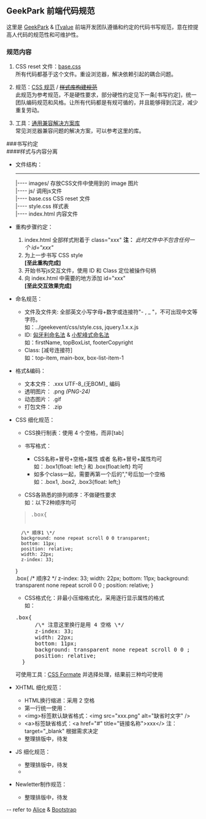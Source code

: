 ## GeekPark 前端代码规范  

这里是 [GeekPark] & [ITvalue] 前端开发团队遵循和约定的代码书写规范，意在控提高人代码的规范性和可维护性。

### 规范内容  
1. CSS reset 文件：[base.css]  
所有代码都基于这个文件。重设浏览器，解决依赖引起的耦合问题。

2. 规范：[CSS 规范] / <del>[样式库构建规范]</del>  
此规范为参考规范，不是硬性要求，部分硬性约定见下一条\[书写约定\]，统一团队编码规范和风格。让所有代码都是有规可循的，并且能够得到沉淀，减少重复劳动。
 
3. 工具：[通用兼容解决方案库]  
常见浏览器兼容问题的解决方案，可以参考这里的库。

###书写约定  
####样式与内容分离

* 文件结构： 
    
    ---
     |---- images/                存放CSS文件中使用到的 image 图片  
     |---- js/                    调用js文件  
     |---- base.css               CSS reset 文件  
     |---- style.css              样式表  
     |---- index.html             内容文件  

* 重构步骤约定：
    1. index.html 全部样式附着于 class="xxx" **注：** _此时文件中不包含任何一个 id="xxx"_
    2. 为上一步书写 CSS style  
    **\[至此重构完成\]**
    3. 开始书写js交互文件，使用 ID 和 Class 定位被操作句柄
    4. 向 index.html 中需要的地方添加 id="xxx"  
    **\[至此交互效果完成\]**
    
* 命名规范：  
    * 文件及文件夹: 全部英文小写字母+数字或连接符"\- , \_ "，不可出现中文等字符。  
    如：../geekevent/css/style.css, jquery.1.x.x.js 
    * ID: [匈牙利命名法] & [小駝峰式命名法]  
    如：firstName, topBoxList, footerCopyright
    * Class: [减号连接符]  
    如：top-item, main-box, box-list-item-1
    
* 格式&编码：
    * 文本文件： .xxx UTF-8_\(无BOM\)_ 编码
    * 透明图片： .png _(PNG-24)_
    * 动态图片： .gif
    * 打包文件： .zip
    
* CSS 细化规范：   
    * CSS换行制表：使用 4 个空格，而非\[tab\]
       
    * 书写格式：
        * CSS名称+冒号+空格+属性 或者 名称+冒号+属性均可      
        如：.box1{float: left;} 和 .box{float:left} 均可
        * 如多个class一起，需要再第一个后的","号后加一个空格  
        如：.box1, .box2, .box3{float: left;}
        
    * CSS各熟悉的排列顺序：不做硬性要求  
    如：以下2种顺序均可    
    ><pre>.box{
        /\* 顺序1 \*/
        background: none repeat scroll 0 0 transparent;
        bottom: 11px;
        position: relative;
        width: 22px;
        z-index: 33;
    }  
    .box{
        /\* 顺序2 \*/
        z-index: 33;
        width: 22px;
        bottom: 11px;
        background: transparent none repeat scroll 0 0 ;
        position: relative;
    }</pre>
    
    * CSS格式化：非最小压缩格式化，采用逐行显示属性的格式  
    如：  
    <pre>.box{
        /\* 注意这里换行是用 4 空格 \*/
        z-index: 33;
        width: 22px;
        bottom: 11px;
        background: transparent none repeat scroll 0 0 ;
        position: relative;
    }</pre>
    可使用工具：[CSS Formate] 并选择处理，结果前三种均可使用
* XHTML 细化规范：
    * HTML换行缩进：采用 2 空格
    * 第一行统一使用：<!DOCTYPE html>
    * \<img\>标签默认缺省格式：\<img src="xxx.png" alt="缺省时文字" />
    * \<a\>标签缺省格式：\<a href="#" title="链接名称">xxx\</> 注：target="_blank" 根据需求决定  
    * 整理排版中，待发
* JS 细化规范：
    * 整理排版中，待发
    * 
* Newletter制作规范：
    * 整理排版中，待发



-- refer to [Alice] & [Bootstrap]  
    

[GeekPark]: http://geekpark.net/ "http://geekpark.net/"
[ITvalue]: http://www.itvalue.com.cn/

[Alice]: https://github.com/alipay/alice "Alice 支付宝前端样式解决方案"
[Bootstrap]: http://twitter.github.com/bootstrap/ "Bootstrap, from Twitter"
[base.css]: https://github.com/hzlzh/GeekPark/blob/master/base.css "CSS reset 文件"
[CSS 规范]: http://aliceui.com/css-spec/ "CSS 代码书写规范"
[样式库构建规范]: http://aliceui.com/alice-css-guide/ "该项不予参考"
[通用兼容解决方案库]: http://aliceui.com/alice-css/#solutions "该项不予参考"


[匈牙利命名法]: http://zh.wikipedia.org/wiki/%E5%8C%88%E7%89%99%E5%88%A9%E5%91%BD%E5%90%8D%E6%B3%95 "Wiki:匈牙利命名法"
[小駝峰式命名法]:http://zh.wikipedia.org/wiki/%E9%A7%9D%E5%B3%B0%E5%BC%8F%E5%A4%A7%E5%B0%8F%E5%AF%AB "小駝峰式命名法"

[CSS Formate]: http://www.cssportal.com/format-css/ "格式化CSS，选择处理后的前三种"
